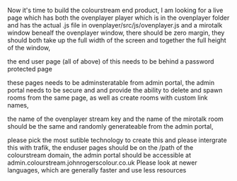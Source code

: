 Now it's time to build the colourstream end product, 
I am looking for a live page which has both the ovenplayer player which is in the ovenplayer folder and has the actual .js file in  ovenplayer/src/js/ovenplayer.js and a mirotalk window benealf the ovenplayer window, there should be zero margin, they should both take up the full width of the screen and together the full height of the window, 


the end user page (all of above) of this needs to be behind a password protected page

these pages needs to be adminsteratable from admin portal, the admin portal needs to be secure and and provide the ability to delete and spawn rooms from the same page, as well as create rooms with custom link names, 

the name of the ovenplayer stream key and the name of the mirotalk room should be the same and randomly generateable from the admin portal, 

please pick the most sutible technology to create this and please intergrate this with trafik, the enduser pages should be on the /path of the colourstream domain, the admin portal should be accessible at admin.colourstream.johnrogerscolour.co.uk
Please look at newer languages, which are generally faster and use less resources
